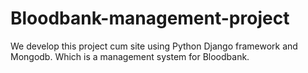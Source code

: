 # Bloodbank-management-project
We develop this project cum site using Python Django framework and Mongodb. Which is a management system for Bloodbank.
